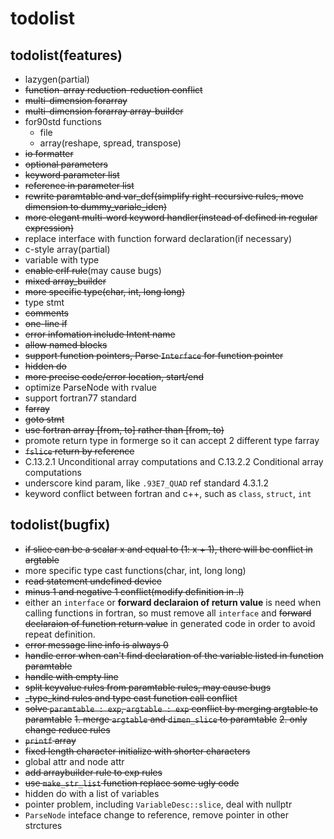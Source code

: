 # todolist
## todolist(features)
- lazygen(partial)
- ~~function-array reduction-reduction conflict~~
- ~~multi-dimension forarray~~
- ~~multi-dimension forarray array-builder~~
- for90std functions
	- file
	- array(reshape, spread, transpose)
- ~~io formatter~~
- ~~optional parameters~~
- ~~keyword parameter list~~
- ~~reference in parameter list~~
- ~~rewrite paramtable and var_def(simplify right-recursive rules, move dimension to dummy_variale_iden)~~
- ~~more elegant multi-word keyword handler(instead of defined in regular expression)~~
- replace interface with function forward declaration(if necessary)
- c-style array(partial)
- variable with type
- ~~enable crlf rule~~(may cause bugs)
- ~~mixed array_builder~~
- ~~more specific type(char, int, long long)~~
- type stmt
- ~~comments~~
- ~~one-line if~~
- ~~error infomation include Intent name~~
- ~~allow named blocks~~
- ~~support function pointers, Parse `Interface` for function pointer~~
- ~~hidden do~~
- ~~more precise code/error location, start/end~~
- optimize ParseNode with rvalue
- support fortran77 standard
- ~~farray~~
- ~~goto stmt~~
- ~~use fortran array [from, to] rather than [from, to)~~
- promote return type in formerge so it can accept 2 different type farray
- ~~`fslice` return by reference~~
- C.13.2.1 Unconditional array computations and C.13.2.2 Conditional array computations
- underscore kind param, like `.93E7_QUAD` ref standard 4.3.1.2
- keyword conflict between fortran and c++, such as `class`, `struct`, `int`

## todolist(bugfix)
- ~~if slice can be a scalar x and equal to (1: x + 1), there will be conflict in argtable~~
- more specific type cast functions(char, int, long long)
- ~~read statement undefined device~~
- ~~minus 1 and negative 1 conflict(modify definition in .l)~~
- either an `interface` or **forward declaraion of return value** is need when calling functions in fortran, so must remove all `interface` and ~~forward declaraion of function return value~~ in generated code in order to avoid repeat definition.
- ~~error message line info is always 0~~
- ~~handle error when can't find declaration of the variable listed in function paramtable~~
- ~~handle with empty line~~
- ~~split keyvalue rules from paramtable rules, may cause bugs~~
- ~~_type_kind rules and type cast function call conflict~~
- ~~solve `paramtable : exp`, `argtable : exp` conflict by merging argtable to paramtable~~
	~~1. merge `argtable` and `dimen_slice` to paramtable~~
	~~2. only change reduce rules~~
- ~~`printf` array~~
- ~~fixed length character initialize with shorter characters~~
- global attr and node attr
- ~~add arraybuilder rule to exp rules~~
- ~~use `make_str_list` function replace some ugly code~~
- hidden do with a list of variables
- pointer problem, including `VariableDesc::slice`, deal with nullptr
- `ParseNode` inteface change to reference, remove pointer in other strctures